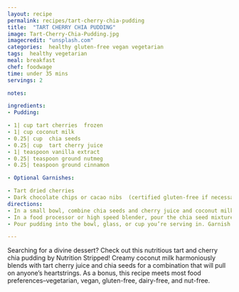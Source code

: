 ```yaml
---
layout: recipe
permalink: recipes/tart-cherry-chia-pudding
title:  "TART CHERRY CHIA PUDDING"
image: Tart-Cherry-Chia-Pudding.jpg
imagecredit: "unsplash.com"
categories:  healthy gluten-free vegan vegetarian
tags:  healthy vegetarian
meal: breakfast
chef: foodwage
time: under 35 mins
servings: 2

notes:

ingredients:
- Pudding:

- 1| cup tart cherries  frozen
- 1| cup coconut milk
- 0.25| cup  chia seeds
- 0.25| cup  tart cherry juice
- 1| teaspoon vanilla extract
- 0.25| teaspoon ground nutmeg
- 0.25| teaspoon ground cinnamon

- Optional Garnishes:

- Tart dried cherries
- Dark chocolate chips or cacao nibs  (certified gluten-free if necessary)
directions:
- In a small bowl, combine chia seeds and cherry juice and coconut milk. Allow this to soak for at least 30 minutes or until the chia seeds have absorbed most of the liquid creating a thick gel.  
- In a food processor or high speed blender, pour the chia seed mixture into the blender with all remaining ingredients and blend until creamy.  
- Pour pudding into the bowl, glass, or cup you’re serving in. Garnish by sprinkling chocolate chips on top or additional tart cherries, fresh, frozen or dried. Enjoy!

---
```


Searching for a divine dessert? Check out this nutritious tart and cherry chia pudding by Nutrition Stripped! Creamy coconut milk harmoniously blends with tart cherry juice and chia seeds for a combination that will pull on anyone’s heartstrings. As a bonus, this recipe meets most food preferences–vegetarian, vegan, gluten-free, dairy-free, and nut-free.
